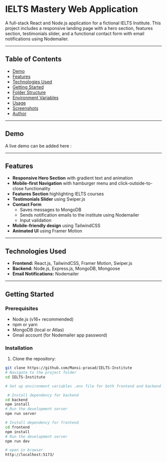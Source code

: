 # IELTS Mastery Web Application

A full-stack React and Node.js application for a fictional IELTS Institute. This project includes a responsive landing page with a hero section, features section, testimonials slider, and a functional contact form with email notifications using Nodemailer.

---

## Table of Contents

- [Demo](#demo)
- [Features](#features)
- [Technologies Used](#technologies-used)
- [Getting Started](#getting-started)
- [Folder Structure](#folder-structure)
- [Environment Variables](#environment-variables)
- [Usage](#usage)
- [Screenshots](#screenshots)
- [Author](#author)

---

## Demo

A live demo can be added here : 


---

## Features

- **Responsive Hero Section** with gradient text and animation
- **Mobile-first Navigation** with hamburger menu and click-outside-to-close functionality
- **Features Section** highlighting IELTS courses
- **Testimonials Slider** using Swiper.js
- **Contact Form**
  - Saves messages to MongoDB
  - Sends notification emails to the institute using Nodemailer
  - Input validation
- **Mobile-friendly design** using TailwindCSS
- **Animated UI** using Framer Motion

---

## Technologies Used

- **Frontend:** React.js, TailwindCSS, Framer Motion, Swiper.js
- **Backend:** Node.js, Express.js, MongoDB, Mongoose
- **Email Notifications:** Nodemailer

---

## Getting Started

### Prerequisites

- Node.js (v16+ recommended)
- npm or yarn
- MongoDB (local or Atlas)
- Gmail account (for Nodemailer app password)

### Installation

1. Clone the repository:

```bash
git clone https://github.com/Mansi-prasad/IELTS-Institute
# Navigate to the project folder
cd IELTS-Institute

# Set up environment variables .env file for both frontend and backend

 # Install dependency for backend
cd backend
npm install
# Run the development server
npm run server

# Install dependency for frontend
cd frontend
npm install
# Run the development server
npm run dev

# open in browser
http://localhost:5173/

```